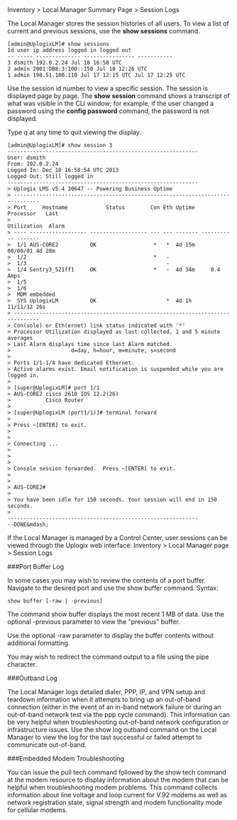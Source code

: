 <!-- 5.4 -->

<div class='ucc' />Inventory > Local Manager Summary Page > Session Logs</div>

The Local Manager stores the session histories of all users. To view a list of current and previous sessions, use the **show sessions** command.

```
[admin@UplogixLM]# show sessions
Id user ip address logged in logged out
-- ----- -------------- ---------------- -----------
3 dsmith 192.0.2.24 Jul 18 16:58 UTC
2 admin 2001:DB8:3:100::150 Jul 18 12:26 UTC
1 admin 198.51.100.110 Jul 17 12:15 UTC Jul 17 12:25 UTC
```

Use the session id number to view a specific session. The session is displayed page by page.  The **show session** command shows a transcript of what was visible in the CLI window; for example, if the user changed a password using the **config password** command, the password is not displayed.

Type q at any time to quit viewing the display.

```
[admin@UplogixLM]# show session 3
------------------------------------------------------------
User: dsmith
From: 192.0.2.24
Logged In: Dec 18 16:58:54 UTC 2013
Logged Out: Still logged in
------------------------------------------------------------
> Uplogix LMS v5.4 30647 -- Powering Business Uptime
> ------------------------------------------------------------------------------
> Port     Hostname            Status        Con Eth Uptime   Processor   Last 
>                                                            Utilization  Alarm
> ---- ------------------ ------------------ --- --- ------- ----------- -------
>  1/1 AUS-CORE2          OK                  *   *  4d 15m     00/00/01 4d 28m 
>  1/2                                        *   -                             
>  1/3                                            -                             
>  1/4 Sentry3_521ff1     OK                  *   -  4d 34m     0.4 Amps        
>  1/5                                                                          
>  1/6                                                                          
>  MDM embedded                                                                 
>  SYS UplogixLM          OK                      *  4d 1h      11/11/12 26s    
> ------------------------------------------------------------------------------
> Con(sole) or Eth(ernet) link status indicated with '*'
> Processor Utilization displayed as last collected, 1 and 5 minute averages
> Last Alarm displays time since last Alarm matched.
>                   d=day, h=hour, m=minute, s=second
> 
> Ports 1/1-1/4 have dedicated Ethernet.
> Active alarms exist. Email notification is suspended while you are logged in.
> 
> [super@UplogixLM]# port 1/1
> AUS-CORE2 cisco 2610 IOS 12.2(26)
>           Cisco Router
> 
> [super@UplogixLM (port1/1)]# terminal forward
> 
> Press ~[ENTER] to exit.
> 
> 
> Connecting ...
> 
> 
> 
> Console session forwarded.  Press ~[ENTER] to exit.
> 
> 
> AUS-CORE2#
> 
> You have been idle for 150 seconds. Your session will end in 150 seconds.
> 
------------------------------------------------------------
--DONE&mdash;
```

If the Local Manager is managed by a Control Center, user sessions can be viewed through the Uplogix web interface: Inventory > Local Manager page > Session Logs

###Port Buffer Log

In some cases you may wish to review the contents of a port buffer. Navigate to the desired port and use the show buffer command.
Syntax:
```
show buffer [-raw | -previous]
```

The command show buffer displays the most recent 1 MB of data. Use the optional -previous parameter to view the "previous" buffer.

Use the optional -raw parameter to display the buffer contents without additional formatting.

You may wish to redirect the command output to a file using the pipe character.

###Outband Log

The Local Manager logs detailed dialer, PPP, IP, and VPN setup and teardown information when it attempts to bring up an out-of-band connection (either in the event of an in-band network failure or during an out-of-band network test via the ppp cycle command). This information can be very helpful when troubleshooting out-of-band network configuration or infrastructure issues.  Use the show log outband command on the Local Manager to view the log for the last successful or failed attempt to communicate out-of-band.

###Embedded Modem Troubleshooting

You can issue the pull tech command followed by the show tech command at the modem resource to display information about the modem that can be helpful when troubleshooting modem problems. This command collects information about line voltage and loop current for V.92 modems as well as network registration state, signal strength and modem functionality mode for cellular modems.

<!-- 5.2 -->